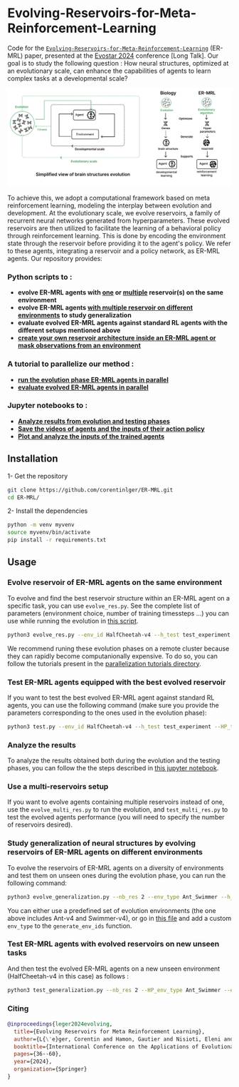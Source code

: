# Evolving-Reservoirs-for-Meta-Reinforcement-Learning


Code for the [`Evolving-Reservoirs-for-Meta-Reinforcement-Learning`](http://arxiv.org/abs/2312.06695) (ER-MRL) paper, presented at the [Evostar 2024](https://www.evostar.org/2024/) conference [Long Talk]. Our goal is to study the following question : How neural structures, optimized at an evolutionary scale, can enhance the capabilities of agents to learn complex tasks at a developmental scale?

![Readme figure](images/readme_fig.png)

To achieve this, we adopt a computational framework based on meta reinforcement learning, modeling the interplay between evolution and development. At the evolutionary scale, we evolve reservoirs, a family of recurrent neural networks generated from hyperparameters. These evolved reservoirs are then utilized to facilitate the learning of a behavioral policy through reinforcement learning. This is done by encoding the environment state through the reservoir before providing it to the agent's policy. We refer to these agents, integrating a reservoir and a policy network, as ER-MRL agents.
Our repository provides:

### Python scripts to :
- **evolve ER-MRL agents with [one](evolve_res.py) or [multiple](evolve_multi_res.py) reservoir(s) on the same environment**
- **evolve ER-MRL agents [with multiple reservoir on different environments](evolve_generalization.py) to study generalization**
- **evaluate evolved ER-MRL agents against standard RL agents with the different setups mentioned above**
- **[create your own reservoir architecture inside an ER-MRL agent or mask observations from an environment](ER_MRL/wrappers.py)**

### A tutorial to parallelize our method :
- **[run the evolution phase ER-MRL agents in parallel](parallelization_tutorials/parallelized_evolve_res.slurm)**
- **[evaluate evolved ER-MRL agents in parallel](parallelization_tutorials/parallelized_test.slurm)**

### Jupyter notebooks to :
- **[Analyze results from evolution and testing phases](results_analysis/results_analysis_notebook.ipynb)**
- **[Save the videos of agents and the inputs of their action policy](results_analysis/save_videos_observations_context.ipynb)**
- **[Plot and analyze the inputs of the trained agents](results_analysis/analyze_observations_context.ipynb)**

## Installation 

1- Get the repository

```bash
git clone https://github.com/corentinlger/ER-MRL.git
cd ER-MRL/
```
2- Install the dependencies 

```bash
python -m venv myvenv
source myvenv/bin/activate
pip install -r requirements.txt
```

## Usage

### Evolve reservoir of ER-MRL agents on the same environment


To evolve and find the best reservoir structure within an ER-MRL agent on a specific task, you can use `evolve_res.py`. See the complete list of parameters (environment choice, number of training timessteps ...) you can use while running the evolution in [this script](evolve_res.py). 

<!-- To evolve and find the best reservoir structure within an ER-MRL agent on a specific task, you can use `evolve_res.py`. You will need to specify some parameters such as the environment you want to use, the name of the experiment, the number of training timesteps ... (you can take a look at the complete list of argument in [this script](evolve_res.py)) :  -->

```bash
python3 evolve_res.py --env_id HalfCheetah-v4 --h_test test_experiment --training_steps 300000 --nb_trials 100 --sampler Cmaes
```

We recommend runing these evolution phases on a remote cluster because they can rapidly become computanionally expensive. To do so, you can follow the tutorials present in the [parallelization tutorials directory](parallelization_tutorials/).

### Test ER-MRL agents equipped with the best evolved reservoir

If you want to test the best evolved ER-MRL agent against standard RL agents, you can use the following command (make sure you provide the parameters corresponding to the ones used in the evolution phase):

```bash
python3 test.py --env_id HalfCheetah-v4 --h_test test_experiment --HP_training_steps 300000
```

### Analyze the results

To analyze the results obtained both during the evolution and the testing phases, you can follow the the steps described in [this jupyter notebook](results_analysis/results_analysis_notebook.ipynb).

<!-- After running both of these files, you may wish to analyze the results obtained during both the evolution and testing phases. This entails observing the evolution of the reservoir hyperparameters, as well as evaluating the mean and standard deviation performance of the best ER-MRL agents compared to classical RL agents. The outcomes of these experiments have been stored in Optuna journal logs and tensorboard logs, which can be easily visualized and analyzed with [this kind of notebook](results_analysis/results_analysis_notebook.ipynb). -->

### Use a multi-reservoirs setup

If you want to evolve agents containing multiple reservoirs instead of one, use the `evolve_multi_res.py` to run the evolution, and `test_multi_res.py` to test the evolved agents performance (you will need to specify the number of reservoirs desired).

### Study generalization of neural structures by evolving reservoirs of ER-MRL agents on different environments

To evolve the reservoirs of ER-MRL agents on a diversity of environments and test them on unseen ones during the evolution phase, you can run the following command:

```bash
python3 evolve_generalization.py --nb_res 2 --env_type Ant_Swimmer --h_test generalization_test_experiment --training_timesteps 300000 --nb_trials 100 --sampler Cmaes
```

You can either use a predefined set of evolution environments (the one above includes Ant-v4 and Swimmer-v4), or go in [this file](ER_MRL/experiments.py) and add a custom `env_type` to the ```generate_env_ids``` function.


### Test ER-MRL agents with evolved reservoirs on new unseen tasks

And then test the evolved ER-MRL agents on a new unseen environment (HalfCheetah-v4 in this case) as follows : 

```bash
python3 test_generalization.py --nb_res 2 --HP_env_type Ant_Swimmer --env_id HalfCheetah-v4 --h_test generalization_test_experiment
```

### Citing

```bibtex
@inproceedings{leger2024evolving,
  title={Evolving Reservoirs for Meta Reinforcement Learning},
  author={L{\'e}ger, Corentin and Hamon, Gautier and Nisioti, Eleni and Hinaut, Xavier and Moulin-Frier, Cl{\'e}ment},
  booktitle={International Conference on the Applications of Evolutionary Computation (Part of EvoStar)},
  pages={36--60},
  year={2024},
  organization={Springer}
}
 ```
